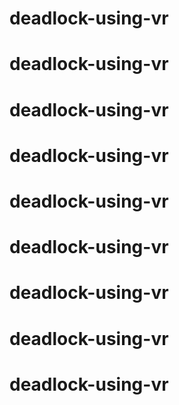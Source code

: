 # deadlock-using-vr
# deadlock-using-vr
# deadlock-using-vr
# deadlock-using-vr
# deadlock-using-vr
# deadlock-using-vr
# deadlock-using-vr
# deadlock-using-vr
# deadlock-using-vr
